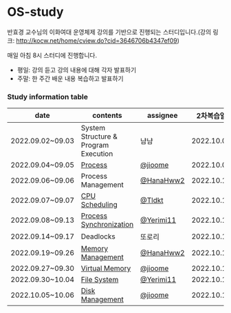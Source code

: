 # OS-study
반효경 교수님의 이화여대 운영체제 강의를 기반으로 진행되는 스터디입니다.(강의 링크: http://kocw.net/home/cview.do?cid=3646706b4347ef09)

매일 아침 8시 스터디에 진행합니다.
- 평일: 강의 듣고 강의 내용에 대해 각자 발표하기
- 주말: 한 주간 배운 내용 복습하고 발표하기

### Study information table
date|contents|assignee|2차복습일
--|--|--|--
2022.09.02~09.03|System Structure & Program Execution| 냠냠 |2022.10.08
2022.09.04~09.05|[Process](https://github.com/Growth-Collectors/OS-study/blob/2095a576f0d19a85b1968706313c5b4e0e08ffa8/Process.md)|[@jioome](https://github.com/jioome)|2022.10.09
2022.09.06~09.06|Process Management|[@HanaHww2](https://github.com/HanaHww2)|2022.10.10
2022.09.07~09.07|[CPU Scheduling](https://github.com/Growth-Collectors/OS-study/blob/main/CPU%20Scheduling.md)| [@Tldkt](https://github.com/Tldkt) |2022.10.10
2022.09.08~09.13|[Process Synchronization](https://github.com/Growth-Collectors/OS-study/blob/main/Process%20Synchronization%20(Critical%20Section).md) |[@Yerimi11](https://github.com/Yerimi11)|2022.10.11
2022.09.14~09.17|Deadlocks| 또로리 |2022.10.11
2022.09.19~09.26|[Memory Management](./memory-management.md)|[@HanaHww2](https://github.com/HanaHww2)|2022.10.12
2022.09.27~09.30|[Virtual Memory](./virtual-memory.md)|[@jioome](https://github.com/jioome)|2022.10.12
2022.09.30~10.04|[File System](./File-System.md)|[@Yerimi11](https://github.com/Yerimi11)|2022.10.13
2022.10.05~10.06|[Disk Management](./Disk-Management.md)|[@jioome](https://github.com/jioome)|2022.10.14
